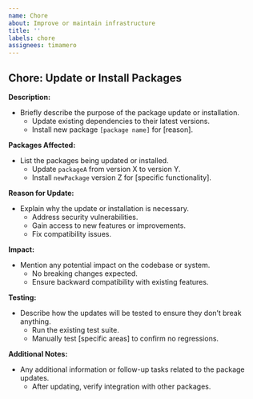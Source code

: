 ```yaml
---
name: Chore
about: Improve or maintain infrastructure
title: ''
labels: chore
assignees: timamero
---
```


## Chore: Update or Install Packages

**Description:**

- Briefly describe the purpose of the package update or installation.
  - Update existing dependencies to their latest versions.
  - Install new package `[package name]` for [reason].

**Packages Affected:**

- List the packages being updated or installed.
  - Update `packageA` from version X to version Y.
  - Install `newPackage` version Z for [specific functionality].

**Reason for Update:**

- Explain why the update or installation is necessary.
  - Address security vulnerabilities.
  - Gain access to new features or improvements.
  - Fix compatibility issues.

**Impact:**

- Mention any potential impact on the codebase or system.
  - No breaking changes expected.
  - Ensure backward compatibility with existing features.

**Testing:**

- Describe how the updates will be tested to ensure they don’t break anything.
  - Run the existing test suite.
  - Manually test [specific areas] to confirm no regressions.

**Additional Notes:**

- Any additional information or follow-up tasks related to the package updates.
  - After updating, verify integration with other packages.
